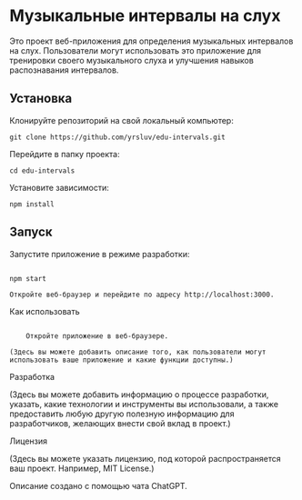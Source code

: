 # Музыкальные интервалы на слух

Это проект веб-приложения для определения музыкальных интервалов на слух. Пользователи могут использовать это приложение для тренировки своего музыкального слуха и улучшения навыков распознавания интервалов.

## Установка

Клонируйте репозиторий на свой локальный компьютер:

```shell
git clone https://github.com/yrsluv/edu-intervals.git
```

Перейдите в папку проекта:
```shell
cd edu-intervals
```

Установите зависимости:

```shell
npm install
```

## Запуск



Запустите приложение в режиме разработки:

```shell

npm start

Откройте веб-браузер и перейдите по адресу http://localhost:3000.
```

Как использовать
```shell

    Откройте приложение в веб-браузере.
 ```

    (Здесь вы можете добавить описание того, как пользователи могут использовать ваше приложение и какие функции доступны.)


Разработка

(Здесь вы можете добавить информацию о процессе разработки, указать, какие технологии и инструменты вы использовали, а также предоставить любую другую полезную информацию для разработчиков, желающих внести свой вклад в проект.)

Лицензия

(Здесь вы можете указать лицензию, под которой распространяется ваш проект. Например, MIT License.)

Описание создано с помощью чата ChatGPT.
